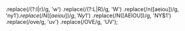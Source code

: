 .replace(/(?:l|r)/g, 'w')
                    .replace(/(?:L|R)/g, 'W')
                    .replace(/n([aeiou])/g, 'ny$1')
                    .replace(/N([aeiou])/g, 'Ny$1')
                    .replace(/N([AEIOU])/g, 'NY$1')
                    .replace(/ove/g, 'uv')
                    .replace(/OVE/g, 'UV');
